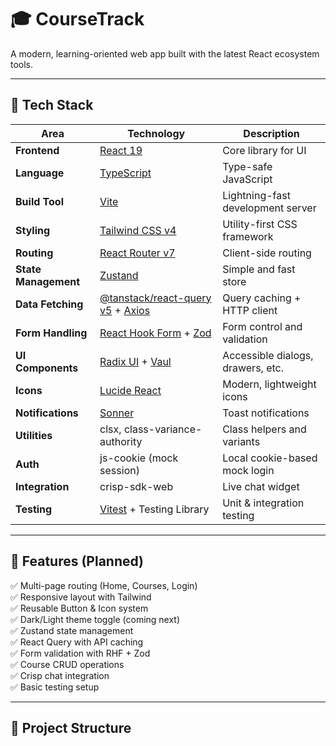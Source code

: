 # 🎓 CourseTrack

A modern, learning-oriented web app built with the latest React ecosystem tools.

---

## 🚀 Tech Stack

| Area | Technology | Description |
|------|-------------|-------------|
| **Frontend** | [React 19](https://react.dev/) | Core library for UI |
| **Language** | [TypeScript](https://www.typescriptlang.org/) | Type-safe JavaScript |
| **Build Tool** | [Vite](https://vitejs.dev/) | Lightning-fast development server |
| **Styling** | [Tailwind CSS v4](https://tailwindcss.com/) | Utility-first CSS framework |
| **Routing** | [React Router v7](https://reactrouter.com/) | Client-side routing |
| **State Management** | [Zustand](https://github.com/pmndrs/zustand) | Simple and fast store |
| **Data Fetching** | [@tanstack/react-query v5](https://tanstack.com/query) + [Axios](https://axios-http.com/) | Query caching + HTTP client |
| **Form Handling** | [React Hook Form](https://react-hook-form.com/) + [Zod](https://zod.dev/) | Form control and validation |
| **UI Components** | [Radix UI](https://www.radix-ui.com/) + [Vaul](https://vaul.emilkowal.ski/) | Accessible dialogs, drawers, etc. |
| **Icons** | [Lucide React](https://lucide.dev/) | Modern, lightweight icons |
| **Notifications** | [Sonner](https://sonner.emilkowal.ski/) | Toast notifications |
| **Utilities** | clsx, class-variance-authority | Class helpers and variants |
| **Auth** | js-cookie (mock session) | Local cookie-based mock login |
| **Integration** | crisp-sdk-web | Live chat widget |
| **Testing** | [Vitest](https://vitest.dev/) + Testing Library | Unit & integration testing |

---

## 🧠 Features (Planned)

✅ Multi-page routing (Home, Courses, Login)  
✅ Responsive layout with Tailwind  
✅ Reusable Button & Icon system  
✅ Dark/Light theme toggle (coming next)  
✅ Zustand state management  
✅ React Query with API caching  
✅ Form validation with RHF + Zod  
✅ Course CRUD operations  
✅ Crisp chat integration  
✅ Basic testing setup

---

## 📂 Project Structure
